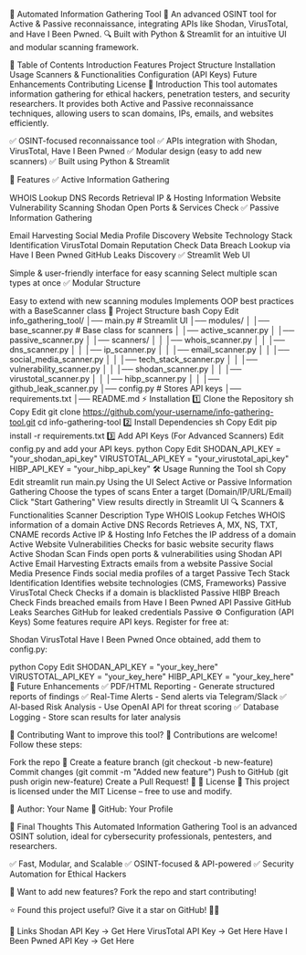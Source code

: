 📌 Automated Information Gathering Tool
🚀 An advanced OSINT tool for Active & Passive reconnaissance, integrating APIs like Shodan, VirusTotal, and Have I Been Pwned.
🔍 Built with Python & Streamlit for an intuitive UI and modular scanning framework.

📖 Table of Contents
Introduction
Features
Project Structure
Installation
Usage
Scanners & Functionalities
Configuration (API Keys)
Future Enhancements
Contributing
License
📌 Introduction
This tool automates information gathering for ethical hackers, penetration testers, and security researchers.
It provides both Active and Passive reconnaissance techniques, allowing users to scan domains, IPs, emails, and websites efficiently.

✅ OSINT-focused reconnaissance tool
✅ APIs integration with Shodan, VirusTotal, Have I Been Pwned
✅ Modular design (easy to add new scanners)
✅ Built using Python & Streamlit

🌟 Features
✅ Active Information Gathering

WHOIS Lookup
DNS Records Retrieval
IP & Hosting Information
Website Vulnerability Scanning
Shodan Open Ports & Services Check
✅ Passive Information Gathering

Email Harvesting
Social Media Profile Discovery
Website Technology Stack Identification
VirusTotal Domain Reputation Check
Data Breach Lookup via Have I Been Pwned
GitHub Leaks Discovery
✅ Streamlit Web UI

Simple & user-friendly interface for easy scanning
Select multiple scan types at once
✅ Modular Structure

Easy to extend with new scanning modules
Implements OOP best practices with a BaseScanner class
📂 Project Structure
bash
Copy
Edit
info_gathering_tool/
│── main.py  # Streamlit UI
│── modules/
│   │── base_scanner.py  # Base class for scanners
│   │── active_scanner.py
│   │── passive_scanner.py
│   │── scanners/
│   │   │── whois_scanner.py
│   │   │── dns_scanner.py
│   │   │── ip_scanner.py
│   │   │── email_scanner.py
│   │   │── social_media_scanner.py
│   │   │── tech_stack_scanner.py
│   │   │── vulnerability_scanner.py
│   │   │── shodan_scanner.py
│   │   │── virustotal_scanner.py
│   │   │── hibp_scanner.py
│   │   │── github_leak_scanner.py
│── config.py  # Stores API keys
│── requirements.txt
│── README.md
⚡ Installation
1️⃣ Clone the Repository
sh
Copy
Edit
git clone https://github.com/your-username/info-gathering-tool.git
cd info-gathering-tool
2️⃣ Install Dependencies
sh
Copy
Edit
pip install -r requirements.txt
3️⃣ Add API Keys (For Advanced Scanners)
Edit config.py and add your API keys.
python
Copy
Edit
SHODAN_API_KEY = "your_shodan_api_key"
VIRUSTOTAL_API_KEY = "your_virustotal_api_key"
HIBP_API_KEY = "your_hibp_api_key"
🛠 Usage
Running the Tool
sh
Copy
Edit
streamlit run main.py
Using the UI
Select Active or Passive Information Gathering
Choose the types of scans
Enter a target (Domain/IP/URL/Email)
Click "Start Gathering"
View results directly in Streamlit UI
🔍 Scanners & Functionalities
Scanner	Description	Type
WHOIS Lookup	Fetches WHOIS information of a domain	Active
DNS Records	Retrieves A, MX, NS, TXT, CNAME records	Active
IP & Hosting Info	Fetches the IP address of a domain	Active
Website Vulnerabilities	Checks for basic website security flaws	Active
Shodan Scan	Finds open ports & vulnerabilities using Shodan API	Active
Email Harvesting	Extracts emails from a website	Passive
Social Media Presence	Finds social media profiles of a target	Passive
Tech Stack Identification	Identifies website technologies (CMS, Frameworks)	Passive
VirusTotal Check	Checks if a domain is blacklisted	Passive
HIBP Breach Check	Finds breached emails from Have I Been Pwned API	Passive
GitHub Leaks	Searches GitHub for leaked credentials	Passive
⚙️ Configuration (API Keys)
Some features require API keys. Register for free at:

Shodan
VirusTotal
Have I Been Pwned
Once obtained, add them to config.py:

python
Copy
Edit
SHODAN_API_KEY = "your_key_here"
VIRUSTOTAL_API_KEY = "your_key_here"
HIBP_API_KEY = "your_key_here"
🚀 Future Enhancements
✅ PDF/HTML Reporting - Generate structured reports of findings
✅ Real-Time Alerts - Send alerts via Telegram/Slack
✅ AI-based Risk Analysis - Use OpenAI API for threat scoring
✅ Database Logging - Store scan results for later analysis

📝 Contributing
Want to improve this tool? 🎯
Contributions are welcome! Follow these steps:

Fork the repo 🍴
Create a feature branch (git checkout -b new-feature)
Commit changes (git commit -m "Added new feature")
Push to GitHub (git push origin new-feature)
Create a Pull Request! 🚀
📜 License
📄 This project is licensed under the MIT License – free to use and modify.

🔗 Author: Your Name
🔗 GitHub: Your Profile

🚀 Final Thoughts
This Automated Information Gathering Tool is an advanced OSINT solution, ideal for cybersecurity professionals, pentesters, and researchers.

✅ Fast, Modular, and Scalable
✅ OSINT-focused & API-powered
✅ Security Automation for Ethical Hackers

🎯 Want to add new features? Fork the repo and start contributing!

⭐ Found this project useful? Give it a star on GitHub! 🚀🌟

🔗 Links
Shodan API Key → Get Here
VirusTotal API Key → Get Here
Have I Been Pwned API Key → Get Here